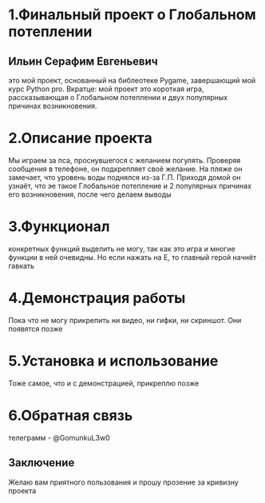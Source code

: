 # 1.Финальный проект о Глобальном потеплении
## Ильин Серафим Евгеньевич
это мой проект, основанный на библеотеке Pygame, завершающий мой курс Python pro.
Вкратце: мой проект это короткая игра, рассказывающая о Глобальном потеплении и двух популярных причинах возникновения.

# 2.Описание проекта
Мы играем за пса, проснувшегося с желанием погулять. Проверяя сообщения в телефоне, он подкрепляет своё желание. На пляже он замечает, что уровень воды поднялся из-за Г.П. Приходя домой он узнаёт, что эе такое Глобальное потепление и 2 популярных причинах его возникновения, после чего делаем выводы 

# 3.Функционал
конкретных функций выделить не могу, так как это игра и многие функции в ней очевидны. Но если нажать на E, то главный герой начнёт гавкать

# 4.Демонстрация работы
Пока что не могу прикрепить ни видео, ни гифки, ни скриншот. Они появятся позже

# 5.Установка и использование
Тоже самое, что и с демонстрацией, прикреплю позже

# 6.Обратная связь
телеграмм - @GomunkuL3w0

## Заключение
Желаю вам приятного пользования и прошу прозение за кривизну проекта
